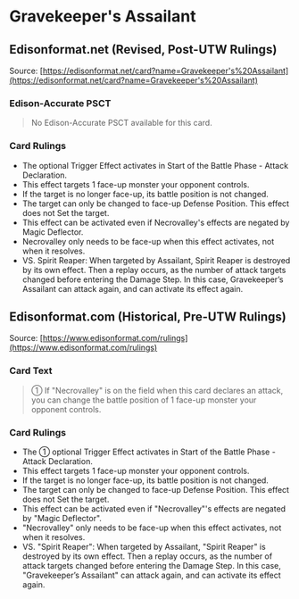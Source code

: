 # Gravekeeper's Assailant

## Edisonformat.net (Revised, Post-UTW Rulings)

Source: [https://edisonformat.net/card?name=Gravekeeper's%20Assailant](https://edisonformat.net/card?name=Gravekeeper's%20Assailant)

### Edison-Accurate PSCT

> No Edison-Accurate PSCT available for this card.

### Card Rulings

*   The optional Trigger Effect activates in Start of the Battle Phase - Attack Declaration.
*   This effect targets 1 face-up monster your opponent controls.
*   If the target is no longer face-up, its battle position is not changed.
*   The target can only be changed to face-up Defense Position. This effect does not Set the target.
*   This effect can be activated even if Necrovalley's effects are negated by Magic Deflector.
*   Necrovalley only needs to be face-up when this effect activates, not when it resolves.
*   VS. Spirit Reaper: When targeted by Assailant, Spirit Reaper is destroyed by its own effect. Then a replay occurs, as the number of attack targets changed before entering the Damage Step. In this case, Gravekeeper’s Assailant can attack again, and can activate its effect again.


## Edisonformat.com (Historical, Pre-UTW Rulings)

Source: [https://www.edisonformat.com/rulings](https://www.edisonformat.com/rulings)

### Card Text

> ① If "Necrovalley" is on the field when this card declares an attack, you can change the battle position of 1 face-up monster your opponent controls.

### Card Rulings

*   The ① optional Trigger Effect activates in Start of the Battle Phase - Attack Declaration.
*   This effect targets 1 face-up monster your opponent controls.
*   If the target is no longer face-up, its battle position is not changed.
*   The target can only be changed to face-up Defense Position. This effect does not Set the target.
*   This effect can be activated even if "Necrovalley"'s effects are negated by "Magic Deflector".
*   "Necrovalley" only needs to be face-up when this effect activates, not when it resolves.
*   VS. "Spirit Reaper": When targeted by Assailant, "Spirit Reaper" is destroyed by its own effect. Then a replay occurs, as the number of attack targets changed before entering the Damage Step. In this case, "Gravekeeper’s Assailant" can attack again, and can activate its effect again.


